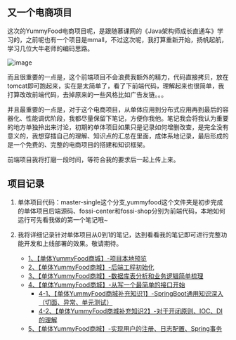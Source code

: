 ## 又一个电商项目

这次的YummyFood电商项目呢，是跟随慕课网的《Java架构师成长直通车》学习的，之前呢也有一个项目是mmall，不过这次呢，我打算重新开始，扬帆起航，学习几位大牛老师的编码思路。

![image](http://bloghello.oursnail.cn/yummyfood0.0.png)

而且很重要的一点是，这个前端项目不会浪费我额外的精力，代码直接拷贝，放在tomcat即可跑起来，实在是太简单了，看了下前端代码，理解起来也很简单，我打算改改前端代码，去掉原来的一些风格比如广告友链。。。

并且最重要的一点是，对于这个电商项目，从单体应用到分布式应用再到最后的容器化、性能调优阶段，我都尽量保留下笔记，方便你我他。笔记我会将我认为重要的地方单独拎出来讨论，初期的单体项目如果只是记录如何增删改查，是完全没有意义的，我想穿插自己的理解、知识点的汇总在里面，成体系地记录，最后形成的是一个免费的、完整的电商项目的搭建和知识框架。

前端项目我将打磨一段时间，等符合我的要求后一起上传上来。

## 项目记录
  
1. 单体项目代码：master-single这个分支,yummyfood这个文件夹是初步完成的单体项目后端源码、fossi-center和fossi-shop分别为前端代码，本地如何运行可先看我做的第一个笔记哦~
  
2. 我将详细记录针对单体项目从0到1的笔记，达到看看我的笔记即可进行完整功能开发和上线部署的效果。敬请期待。
	- [1、【单体YummyFood商城】-项目本地预览](http://note.youdao.com/noteshare?id=e6b4757288b117ea5336f0297805ea89&sub=D614DA7716D04274A5E10A1941B5D641)
	- [2、【单体YummyFood商城】-后端工程初始化](http://note.youdao.com/noteshare?id=c3bbc66c0608e976acc6dcd38c6bd198&sub=B5D5FA2B291F48908FCC5CF533B55257)
	- [3、【单体YummyFood商城】-数据库表分析和业务逻辑简单梳理](http://note.youdao.com/noteshare?id=ce5b84c8942dac62eb78fe50c0ac8fa1&sub=01F7EB278687446993E2C7F2BAF0F23E)
	- [4、【单体YummyFood商城】-从写一个最简单的接口开始](http://note.youdao.com/noteshare?id=34f0b0dd5feaa073d8dc806a143fd944&sub=48B78AF12E80488CAE3C221286343A29)
		- [4-1、【单体YummyFood商城补充知识1】-SpringBoot通用知识深入（切面、异常、单元测试）](http://note.youdao.com/noteshare?id=ee7298b0e4bf0d8a7034e1fff8b19192&sub=9951BF15DC994202A18D9C9D9E332D42)
		- [4-2、【单体YummyFood商城补充知识2】-对于开闭原则、IOC、DI的理解](http://note.youdao.com/noteshare?id=ea3595daea99c8826f952e0409c60642&sub=4D376B8C0E9B495EA0D67542ECE361B0)
	- [5、【单体YummyFood商城】-实现用户的注册、日志配置、Spring事务](http://note.youdao.com/noteshare?id=b0c409090514ae4df7be19a6b9ac4f00&sub=E9AADF78128642979543D22FBAFF5F40)